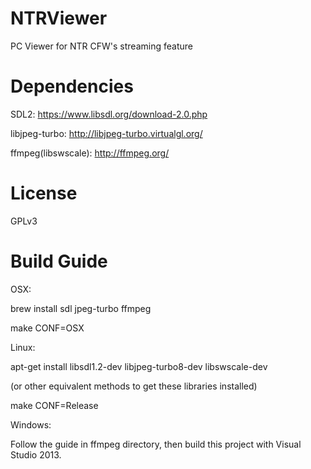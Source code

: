 # NTRViewer
PC Viewer for NTR CFW's streaming feature

# Dependencies
SDL2: https://www.libsdl.org/download-2.0.php

libjpeg-turbo: http://libjpeg-turbo.virtualgl.org/

ffmpeg(libswscale): http://ffmpeg.org/

# License
GPLv3


# Build Guide
OSX:

brew install sdl jpeg-turbo ffmpeg

make CONF=OSX


Linux:

apt-get install libsdl1.2-dev libjpeg-turbo8-dev libswscale-dev

(or other equivalent methods to get these libraries installed)

make CONF=Release


Windows:

Follow the guide in ffmpeg directory, then build this project with Visual Studio 2013.
